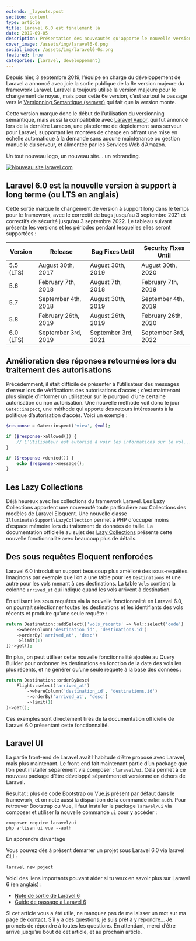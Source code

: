 ```yaml
---
extends: _layouts.post
section: content
type: article
title: Laravel 6.0 est finalement là
date: 2019-09-05
description: Présentation des nouveautés qu'apporte le nouvelle version majeur de Laravel, la version 6. Dans cet article, je vous présente les principales fonctionnalités.
cover_image: /assets/img/laravel6-0.png
social_image: /assets/img/laravel6-0s.png
featured: true
categories: [laravel, developpement]
---
```


Depuis hier, 3 septembre 2019, l’équipe en charge du développement de Laravel a annoncé avec joie la sortie publique de la 6e version majeure du framework Laravel. Laravel a toujours utilisé la version majeure pour le changement de noyau, mais pour cette 6e version, c’est surtout le passage vers le [Versionning Semantique (semver)](https://semver.org/lang/fr/) qui fait que la version monte.

Cette version marque donc le début de l'utilisation du versionning sémantique, mais aussi la compatibilité avec [Laravel Vapor](https://vapor.laravel.com/), qui fut annoncé lors de la dernière Laracon, une plateforme de déploiement sans serveur pour Laravel, supportant les montées de charge en offrant une mise en échelle automatique à la demande sans aucune maintenance ou gestion manuelle du serveur, et alimentée par les Services Web d’Amazon.

Un tout nouveau logo, un nouveau site... un rebranding.

[![Nouveau site laravel.com](/assets/img/laravel6-1.png)](/assets/img/laravel6-1.png)

## Laravel 6.0 est la nouvelle version à support à long terme (ou LTS en anglais)

Cette sortie marque le changement de version à support long dans le temps pour le framework, avec le correctif de bugs jusqu’au 3 septembre 2021 et correctifs de sécurité jusqu’au 3 septembre 2022. Le tableau suivant présente les versions et les périodes pendant lesquelles elles seront supportées :

| **Version** | **Release** | **Bug Fixes Until** | **Security Fixes Until** |
|--|--|--|--|
| 5.5 (LTS) | August 30th, 2017 | August 30th, 2019 | August 30th, 2020 |
| 5.6 | February 7th, 2018 | August 7th, 2018 | February 7th, 2019 |
| 5.7 | September 4th, 2018 | August 30th, 2019 | September 4th, 2019 |
| 5.8 | February 26th, 2019 | August 26th, 2019 | February 26th, 2020 |
| 6.0 (LTS) | September 3rd, 2019 | September 3rd, 2021 | September 3rd, 2022 |

## Amélioration des réponses retournées lors du traitement des autorisations

Précédemment, il était difficile de présenter à l’utilisateur des messages d’erreur lors de vérifications des autorisations d’accès ; c’est maintenant plus simple d’informer un utilisateur sur le pourquoi d’une certaine autorisation ou non autorisation. Une nouvelle méthode voit donc le jour `Gate::inspect`, une méthode qui apporte des retours intéressants à la politique d’autorisation d’accès. Voici un exemple :

```php
$response = Gate::inspect('view', $vol);

if ($response->allowed()) {
    // L’Utilisateur est autorisé à voir les informations sur le vol...
}

if ($response->denied()) {
    echo $response->message();
}
```

## Les Lazy Collections

Déjà heureux avec les collections du framework Laravel. Les Lazy Collections apportent une nouveauté toute particulière aux Collections des modèles de Laravel Eloquent. Une nouvelle classe `Illuminate\Support\LazyCollection` permet à PHP d'occuper moins d’espace mémoire lors du traitement de données de taille. La documentation officielle au sujet des [Lazy Collections](https://laravel.com/docs/6.0/collections#lazy-collections) présente cette nouvelle fonctionnalité avec beaucoup plus de détails.

## Des sous requêtes Eloquent renforcées

Laravel 6.0 introduit un support beaucoup plus amélioré des sous-requêtes. Imaginons par exemple que l’on a une table pour les `Destinations` et une autre pour les vols menant à ces destinations. La table `Vols` contient la colonne `arrived_at` qui indique quand les vols arrivent à destination.

En utilisant les sous requêtes via la nouvelle fonctionnalité en Laravel 6.0, on pourrait sélectionner toutes les destinations et les identifiants des vols récents et produire qu’une seule requête :
```php
return Destination::addSelect(['vols_recents' => Vol::select('code')
    ->whereColumn('destination_id', 'destinations.id')
    ->orderBy('arrived_at', 'desc')
    ->limit(1)
])->get();
```

En plus, on peut utiliser cette nouvelle fonctionnalité ajoutée au Query Builder pour ordonner les destinations en fonction de la date des vols les plus récents, et ne générer qu’une seule requête à la base des données :

```php
return Destination::orderByDesc(
    Flight::select('arrived_at')
        ->whereColumn('destination_id', 'destinations.id')
        ->orderBy('arrived_at', 'desc')
        ->limit(1)
)->get();
```

Ces exemples sont directement tirés de la documentation officielle de Laravel 6.0 présentant cette fonctionnalité.

## Laravel UI

La partie front-end de Laravel avait l’habitude d’être proposé avec Laravel, mais plus maintenant. Le front-end fait maintenant partie d’un package que l’on peut installer séparément via composer : `laravel/ui`. Cela permet à ce nouveau package d’être développé séparément et versionné en dehors de Laravel.

Resultat : plus de code Bootstrap ou Vue.js présent par défaut dans le framework, et on note aussi la disparition de la commande `make:auth`. Pour retrouver Bootstrap ou Vue, il faut installer le package `laravel/ui` via composer et utiliser la nouvelle commande `ui` pour y accéder :

```
composer require laravel/ui
php artisan ui vue --auth
```

En apprendre davantage

Vous pouvez dès à présent démarrer un projet sous Laravel 6.0 via laravel CLI :

```
laravel new poject
```

Voici des liens importants pouvant aider si tu veux en savoir plus sur Laravel 6 (en anglais) :

- [Note de sortie de Laravel 6](https://laravel.com/docs/6.0/releases)
- [Guide de passage à Laravel 6](https://laravel.com/docs/6.0/upgrade)

Si cet article vous a été utile, ne manquez pas de me laisser un mot sur ma page de [contact](/contact). S’il y a des questions, je suis prêt à y répondre… Je promets de répondre à toutes les questions. En attendant, merci d’être arrivé jusqu’au bout de cet article, et au prochain article.
